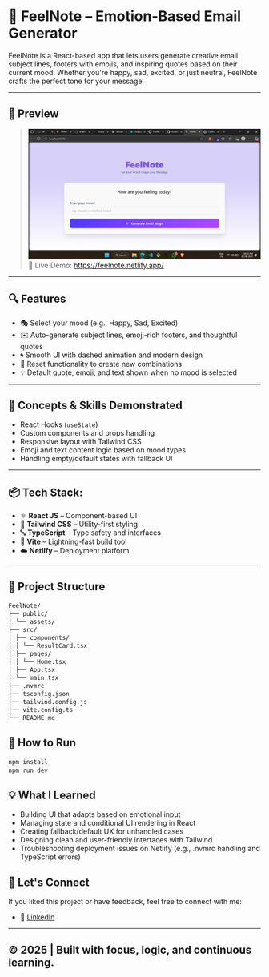 # 🎯 FeelNote – Emotion-Based Email Generator

FeelNote is a React-based app that lets users generate creative email subject lines, footers with emojis, and inspiring quotes based on their current mood. Whether you're happy, sad, excited, or just neutral, FeelNote crafts the perfect tone for your message.

---

## 📸 Preview
> ![Feel Note Screenshot](./public/Screenshot%20(56).png)
>🔗 Live Demo: https://feelnote.netlify.app/
---

## 🔍 Features

- 🎭 Select your mood (e.g., Happy, Sad, Excited)
- ✉️ Auto-generate subject lines, emoji-rich footers, and thoughtful quotes
- 🌀 Smooth UI with dashed animation and modern design
- 🔁 Reset functionality to create new combinations
- 💡 Default quote, emoji, and text shown when no mood is selected

---

## 🧠 Concepts & Skills Demonstrated

- React Hooks (`useState`)
- Custom components and props handling
- Responsive layout with Tailwind CSS
- Emoji and text content logic based on mood types
- Handling empty/default states with fallback UI

---

## 📦 Tech Stack:

- ⚛️ **React JS** – Component-based UI
- 💨 **Tailwind CSS** – Utility-first styling
- 🔤 **TypeScript** – Type safety and interfaces
- 🚀 **Vite** – Lightning-fast build tool
- ☁️ **Netlify** – Deployment platform

---

## 📂 Project Structure

```
FeelNote/
├── public/
│ └── assets/
├── src/
│ ├── components/
│ │ └── ResultCard.tsx
│ ├── pages/
│ │ └── Home.tsx
│ ├── App.tsx
│ └── main.tsx
├── .nvmrc
├── tsconfig.json
├── tailwind.config.js
├── vite.config.ts
└── README.md
```


## 🚀 How to Run

```bash
npm install
npm run dev
```

## 💡 What I Learned
- Building UI that adapts based on emotional input
- Managing state and conditional UI rendering in React
- Creating fallback/default UX for unhandled cases
- Designing clean and user-friendly interfaces with Tailwind
- Troubleshooting deployment issues on Netlify (e.g., .nvmrc handling and TypeScript errors)


## 🙌 Let's Connect

If you liked this project or have feedback, feel free to connect with me:

- 💼 [LinkedIn](https://www.linkedin.com/in/aravinth-dev/)

---

## © 2025 | Built with focus, logic, and continuous learning.
